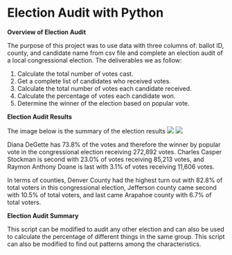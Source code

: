 # **Election Audit with Python**

**Overview of Election Audit**

The purpose of this project was to use data with three columns of: ballot ID, county, and candidate name from csv file and complete an election audit of a local congressional election. The deliverables we as follow:

1. Calculate the total number of votes cast.
2. Get a complete list of candidates who received votes.
3. Calculate the total number of votes each candidate received.
4. Calculate the percentage of votes each candidate won.
5. Determine the winner of the election based on popular vote.

**Election Audit Results**

The image below is the summary of the election results
![](Resouces/from_txtfile_result.png)
![](RackMultipart20221003-1-x2vjd2_html_aa5828d56bac1db0.png)

Diana DeGette has 73.8% of the votes and therefore the winner by popular vote in the congressional election receiving 272,892 votes. Charles Casper Stockman is second with 23.0% of votes receiving 85,213 votes, and Raymon Anthony Doane is last with 3.1% of votes receiving 11,606 votes.

In terms of counties, Denver County had the highest turn out with 82.8% of total voters in this congressional election, Jefferson county came second with 10.5% of total voters, and last came Arapahoe county with 6.7% of total voters.

**Election Audit Summary**

This script can be modified to audit any other election and can also be used to calculate the percentage of different things in the same group. This script can also be modified to find out patterns among the characteristics.
